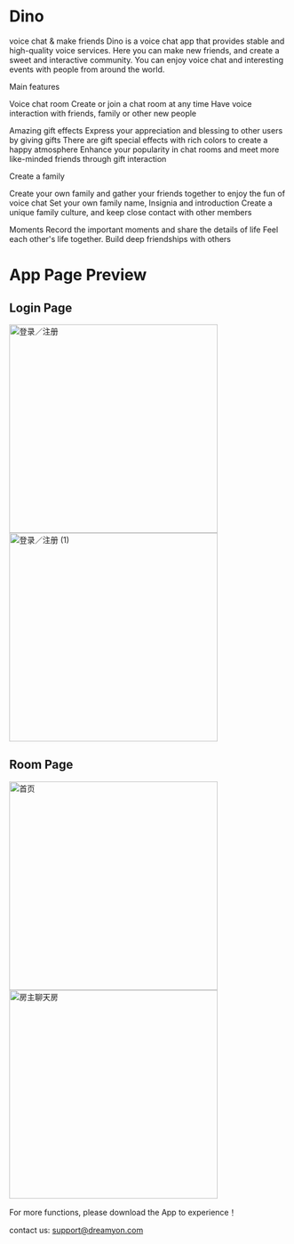 
<h1>Dino</h1>

voice chat & make friends
Dino is a voice chat app that provides stable and high-quality voice services. Here you can make new friends, and create a sweet and interactive community. You can enjoy voice chat and interesting events with people from around the world.

Main features

Voice chat room
Create or join a chat room at any time 
Have voice interaction with friends, family or other new people

Amazing gift effects
Express your appreciation and blessing to other users by giving gifts
There are gift special effects with rich colors to create a happy atmosphere
Enhance your popularity in chat rooms and meet more like-minded friends through gift interaction

 Create a family

Create your own family and gather your friends together to enjoy the fun of voice chat
Set your own family name, Insignia and introduction
Create a unique family culture, and keep close contact with other members

Moments
Record the important moments and share the details of life
Feel each other's life together. Build deep friendships with others


<h1>App Page Preview</h1> 

<h2>Login Page</h2>

<img width="375" alt="登录／注册" src="https://github.com/scorpion-lailai/dino/assets/38285735/d89060af-410f-4251-b82c-caaeda362cf4">

<img width="375" alt="登录／注册 (1)" src="https://github.com/scorpion-lailai/dino/assets/38285735/a1786aed-c1f7-4986-a18b-ff7006ed78a5">

<h2>Room Page</h2>

<img width="375" alt="首页" src="https://github.com/scorpion-lailai/dino/assets/38285735/77aaf87e-52eb-4e4e-8e3a-bbf5b01ce592">
<img width="375" alt="房主聊天房" src="https://github.com/scorpion-lailai/dino/assets/38285735/83445566-3971-44e1-b0a6-559b2dc6b8b7">


For more functions, please download the App to experience！

contact us: support@dreamyon.com
